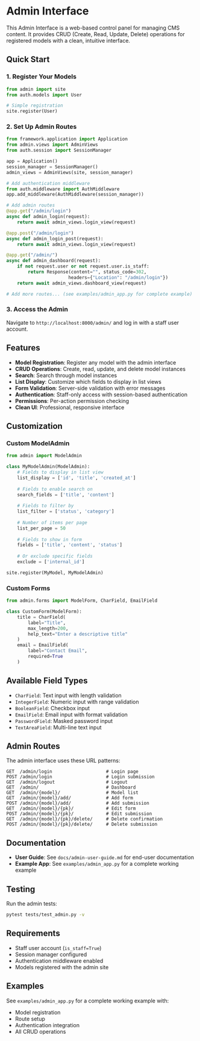 # Admin Interface

This  Admin Interface is a web-based control panel for managing CMS content. It provides CRUD (Create, Read, Update, Delete) operations for registered models with a clean, intuitive interface.

## Quick Start

### 1. Register Your Models

```python
from admin import site
from auth.models import User

# Simple registration
site.register(User)
```

### 2. Set Up Admin Routes

```python
from framework.application import Application
from admin.views import AdminViews
from auth.session import SessionManager

app = Application()
session_manager = SessionManager()
admin_views = AdminViews(site, session_manager)

# Add authentication middleware
from auth.middleware import AuthMiddleware
app.add_middleware(AuthMiddleware(session_manager))

# Add admin routes
@app.get("/admin/login")
async def admin_login(request):
    return await admin_views.login_view(request)

@app.post("/admin/login")
async def admin_login_post(request):
    return await admin_views.login_view(request)

@app.get("/admin/")
async def admin_dashboard(request):
    if not request.user or not request.user.is_staff:
        return Response(content="", status_code=302, 
                       headers={"Location": "/admin/login"})
    return await admin_views.dashboard_view(request)

# Add more routes... (see examples/admin_app.py for complete example)
```

### 3. Access the Admin

Navigate to `http://localhost:8000/admin/` and log in with a staff user account.

## Features

- **Model Registration**: Register any model with the admin interface
- **CRUD Operations**: Create, read, update, and delete model instances
- **Search**: Search through model instances
- **List Display**: Customize which fields to display in list views
- **Form Validation**: Server-side validation with error messages
- **Authentication**: Staff-only access with session-based authentication
- **Permissions**: Per-action permission checking
- **Clean UI**: Professional, responsive interface

## Customization

### Custom ModelAdmin

```python
from admin import ModelAdmin

class MyModelAdmin(ModelAdmin):
    # Fields to display in list view
    list_display = ['id', 'title', 'created_at']
    
    # Fields to enable search on
    search_fields = ['title', 'content']
    
    # Fields to filter by
    list_filter = ['status', 'category']
    
    # Number of items per page
    list_per_page = 50
    
    # Fields to show in form
    fields = ['title', 'content', 'status']
    
    # Or exclude specific fields
    exclude = ['internal_id']

site.register(MyModel, MyModelAdmin)
```

### Custom Forms

```python
from admin.forms import ModelForm, CharField, EmailField

class CustomForm(ModelForm):
    title = CharField(
        label="Title",
        max_length=200,
        help_text="Enter a descriptive title"
    )
    email = EmailField(
        label="Contact Email",
        required=True
    )
```

## Available Field Types

- `CharField`: Text input with length validation
- `IntegerField`: Numeric input with range validation
- `BooleanField`: Checkbox input
- `EmailField`: Email input with format validation
- `PasswordField`: Masked password input
- `TextAreaField`: Multi-line text input

## Admin Routes

The admin interface uses these URL patterns:

```
GET  /admin/login                    # Login page
POST /admin/login                    # Login submission
GET  /admin/logout                   # Logout
GET  /admin/                         # Dashboard
GET  /admin/{model}/                 # Model list
GET  /admin/{model}/add/             # Add form
POST /admin/{model}/add/             # Add submission
GET  /admin/{model}/{pk}/            # Edit form
POST /admin/{model}/{pk}/            # Edit submission
GET  /admin/{model}/{pk}/delete/     # Delete confirmation
POST /admin/{model}/{pk}/delete/     # Delete submission
```

## Documentation

- **User Guide**: See `docs/admin-user-guide.md` for end-user documentation
- **Example App**: See `examples/admin_app.py` for a complete working example

## Testing

Run the admin tests:

```bash
pytest tests/test_admin.py -v
```

## Requirements

- Staff user account (`is_staff=True`)
- Session manager configured
- Authentication middleware enabled
- Models registered with the admin site

## Examples

See `examples/admin_app.py` for a complete working example with:
- Model registration
- Route setup
- Authentication integration
- All CRUD operations
